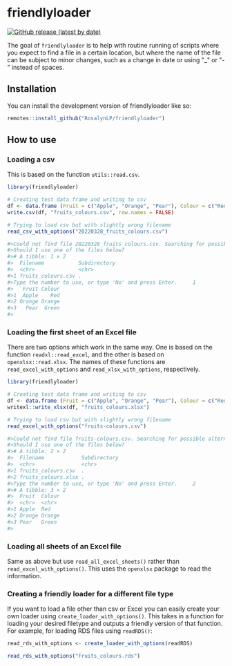 friendlyloader
========
[![GitHub release (latest by date)](https://img.shields.io/github/v/release/RosalynLP/friendlyloader)](https://github.com/RosalynLP/friendlyloader/releases/latest)

The goal of `friendlyloader` is to help with routine running of scripts 
where you expect to find a file in a certain location, but where the
name of the file can be subject to minor changes, such as a change in 
date or using "_" or "-" instead of spaces.

## Installation

You can install the development version of friendlyloader like so:

``` r
remotes::install_github("RosalynLP/friendlyloader")
```

## How to use

### Loading a csv 

This is based on the function `utils::read.csv`.

``` r
library(friendlyloader)

# Creating test data frame and writing to csv
df <- data.frame (Fruit = c("Apple", "Orange", "Pear"), Colour = c("Red", "Orange", "Green"))
write.csv(df, "fruits_colours.csv", row.names = FALSE)

# Trying to load csv but with slightly wrong filename
read_csv_with_options("20220328_fruits_colours.csv")

#>Could not find file 20220328_fruits_colours.csv. Searching for possible alternatives.
#>Should I use one of the files below?
#># A tibble: 1 × 2
#>  Filename           Subdirectory
#>  <chr>              <chr>       
#>1 fruits_colours.csv .           
#>Type the number to use, or type 'No' and press Enter.     1
#>   Fruit Colour
#>1  Apple    Red
#>2 Orange Orange
#>3   Pear  Green
#>
```

### Loading the first sheet of an Excel file

There are two options which work in the same way. One is based on the function `readxl::read_excel`, and 
the other is based on `openxlsx::read.xlsx`. The names of these functions are `read_excel_with_options` and `read_xlsx_with_options`, respectively.

``` r
library(friendlyloader)

# Creating test data frame and writing to csv
df <- data.frame (Fruit = c("Apple", "Orange", "Pear"), Colour = c("Red", "Orange", "Green"))
writexl::write_xlsx(df, "fruits_colours.xlsx")

# Trying to load csv but with slightly wrong filename
read_excel_with_options("fruits-colours.csv")

#>Could not find file fruits-colours.csv. Searching for possible alternatives.
#>Should I use one of the files below?
#># A tibble: 2 × 2
#>  Filename            Subdirectory
#>  <chr>               <chr>       
#>1 fruits_colours.csv  .           
#>2 fruits_colours.xlsx .           
#>Type the number to use, or type 'No' and press Enter.     2
#># A tibble: 3 × 2                                                                                                
#>  Fruit  Colour
#>  <chr>  <chr> 
#>1 Apple  Red   
#>2 Orange Orange
#>3 Pear   Green 
#>
```

### Loading all sheets of an Excel file

Same as above but use `read_all_excel_sheets()` rather than `read_excel_with_options()`.
This uses the `openxlsx` package to read the information.

### Creating a friendly loader for a different file type

If you want to load a file other than csv or Excel you can easily create your own loader 
using `create_loader_with_options()`. This takes in a function for loading your desired filetype
and outputs a friendly version of that function. For example, for loading RDS files using `readRDS()`:

```r
read_rds_with_options <- create_loader_with_options(readRDS)

read_rds_with_options("Fruits_colours.rds")

```



